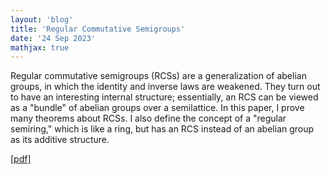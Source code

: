 ```yaml
---
layout: 'blog'
title: 'Regular Commutative Semigroups'
date: '24 Sep 2023'
mathjax: true
---
```


Regular commutative semigroups (RCSs) are a generalization of abelian groups, in which the identity and inverse laws are weakened. They turn out to have an interesting internal structure; essentially, an RCS can be viewed as a "bundle" of abelian groups over a semilattice. In this paper, I prove many theorems about RCSs. I also define the concept of a "regular semiring," which is like a ring, but has an RCS instead of an abelian group as its additive structure.

[[pdf]](rcs.pdf)
